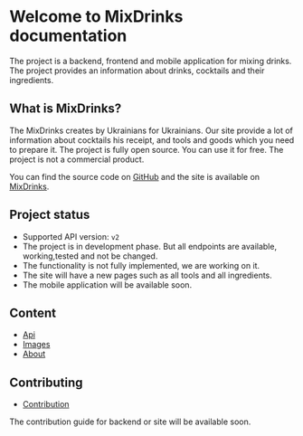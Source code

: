 # Welcome to MixDrinks documentation

The project is a backend, frontend and mobile application for mixing drinks. The project provides an information about
drinks, cocktails and their ingredients.

## What is MixDrinks?

The MixDrinks creates by Ukrainians for Ukrainians. Our site provide a lot of information about cocktails his receipt,
and tools and goods which you need to prepare it.
The project is fully open source. You can use it for free. The project is not a commercial product.

You can find the source code on [GitHub](https://github.com/MixDrinks) and the site is available
on [MixDrinks](https://mixdrinks.org).

## Project status

- Supported API version: `v2`
- The project is in development phase. But all endpoints are available, working,tested and not be changed.
- The functionality is not fully implemented, we are working on it.
- The site will have a new pages such as all tools and all ingredients.
- The mobile application will be available soon.

## Content

* [Api](api.md)
* [Images](images.md)
* [About](about.md)

## Contributing

* [Contribution](contribution.md)

The contribution guide for backend or site will be available soon.
